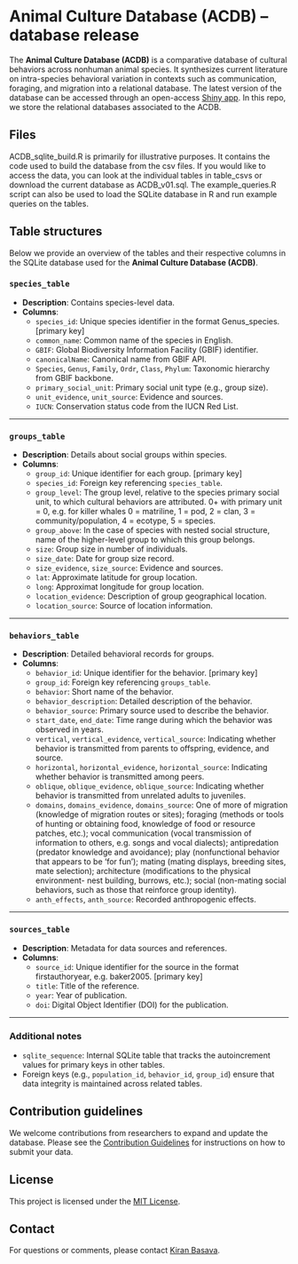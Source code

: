 # Animal Culture Database (ACDB) – database release

The **Animal Culture Database (ACDB)** is a comparative database of cultural behaviors across nonhuman animal species. It synthesizes current literature on intra-species behavioral variation in contexts such as communication, foraging, and migration into a relational database. The latest version of the database can be accessed through an open-access [Shiny app](https://github.com/datadiversitylab/ACDB). In this repo, we store the relational databases associated to the ACDB.

## Files
ACDB_sqlite_build.R is primarily for illustrative purposes. It contains the code used to build the database from the csv files. If you would like to access the data, you can look at the individual tables in table_csvs or download the current database as ACDB_v01.sql. The example_queries.R script can also be used to load the SQLite database in R and run example queries on the tables. 


## Table structures

Below we provide an overview of the tables and their respective columns in the SQLite database used for the **Animal Culture Database (ACDB)**. 

### `species_table`
   - **Description**: Contains species-level data.
   - **Columns**:
     - `species_id`: Unique species identifier in the format Genus_species. [primary key]
     - `common_name`: Common name of the species in English.
     - `GBIF`: Global Biodiversity Information Facility (GBIF) identifier.
     - `canonicalName`: Canonical name from GBIF API.
     - `Species`, `Genus`, `Family`, `Ordr`, `Class`, `Phylum`: Taxonomic hierarchy from GBIF backbone.
     - `primary_social_unit`: Primary social unit type (e.g., group size).
     - `unit_evidence`, `unit_source`: Evidence and sources.
     - `IUCN`: Conservation status code from the IUCN Red List.

---

### `groups_table`
   - **Description**: Details about social groups within species.
   - **Columns**:
     - `group_id`: Unique identifier for each group. [primary key]
     - `species_id`: Foreign key referencing `species_table`.
     - `group_level`: The group level, relative to the species primary social unit, to which cultural behaviors are attributed. 0+ with primary unit = 0, e.g. for killer whales 0 = matriline, 1 = pod, 2 = clan, 3 = community/population, 4 = ecotype, 5 = species.
     - `group_above`: In the case of species with nested social structure, name of the higher-level group to which this group belongs.
     - `size`: Group size in number of individuals.
     - `size_date`: Date for group size record.
     - `size_evidence`, `size_source`: Evidence and sources.
     - `lat`: Approximate latitude for group location.
     - `long`: Approximat longitude for group location.
     - `location_evidence`: Description of group geographical location.
     - `location_source`: Source of location information.

---

### `behaviors_table`
   - **Description**: Detailed behavioral records for groups.
   - **Columns**:
     - `behavior_id`: Unique identifier for the behavior. [primary key]
     - `group_id`: Foreign key referencing `groups_table`.
     - `behavior`: Short name of the behavior.
     - `behavior_description`: Detailed description of the behavior.
     - `behavior_source`: Primary source used to describe the behavior.
     - `start_date`, `end_date`: Time range during which the behavior was observed in years.
     - `vertical`, `vertical_evidence`, `vertical_source`: Indicating whether behavior is transmitted from parents to offspring, evidence, and source. 
     - `horizontal`, `horizontal_evidence`, `horizontal_source`: Indicating whether behavior is transmitted among peers.
     - `oblique`, `oblique_evidence`, `oblique_source`: Indicating whether behavior is transmitted from unrelated adults to juveniles.
     - `domains`, `domains_evidence`, `domains_source`: One of more of migration (knowledge of migration routes or sites); foraging (methods or tools of hunting or obtaining food, knowledge of food or resource patches, etc.); vocal communication (vocal transmission of information to others, e.g. songs and vocal dialects); antipredation (predator knowledge and avoidance); play (nonfunctional behavior that appears to be ‘for fun’); mating (mating displays, breeding sites, mate selection); architecture (modifications to the physical environment- nest building, burrows, etc.); social (non-mating social behaviors, such as those that reinforce group identity). 
     - `anth_effects`, `anth_source`: Recorded anthropogenic effects.
       
---

### `sources_table`
   - **Description**: Metadata for data sources and references. 
   - **Columns**:
     - `source_id`: Unique identifier for the source in the format firstauthoryear, e.g. baker2005. [primary key]
     - `title`: Title of the reference.
     - `year`: Year of publication.
     - `doi`: Digital Object Identifier (DOI) for the publication.

---

### Additional notes

- `sqlite_sequence`: Internal SQLite table that tracks the autoincrement values for primary keys in other tables.
- Foreign keys (e.g., `population_id`, `behavior_id`, `group_id`) ensure that data integrity is maintained across related tables.

## Contribution guidelines

We welcome contributions from researchers to expand and update the database. Please see the [Contribution Guidelines](#) for instructions on how to submit your data.

## License

This project is licensed under the [MIT License](LICENSE).

## Contact

For questions or comments, please contact [Kiran Basava](mailto:kcb7@arizona.edu).



